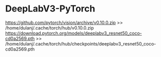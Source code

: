 # DeepLabV3-PyTorch

https://github.com/pytorch/vision/archive/v0.10.0.zip >> /home/dulanj/.cache/torch/hub/v0.10.0.zip
https://download.pytorch.org/models/deeplabv3_resnet50_coco-cd0a2569.pth >> /home/dulanj/.cache/torch/hub/checkpoints/deeplabv3_resnet50_coco-cd0a2569.pth

